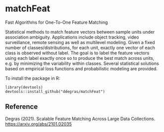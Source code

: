 # matchFeat
Fast Algorithms for One-To-One Feature Matching

Statistical methods to match feature vectors between sample units under association ambiguity. Applications include object tracking, video surveillance, remote sensing as well as multilevel modeling. Given a fixed number of classes/distributions, for each unit, exactly one vector of each class is observed without label. The goal is to label the feature vectors using each label exactly once so to produce the best match across units, e.g. by minimizing the variability within classes. Several statistical solutions based on empirical loss functions and probabilistic modeling are provided.  

To install the package in R:
``` 
library(devtools)  
devtools::install_github("ddegras/matchFeat") 
```

## Reference
Degras (2021). Scalable Feature Matching Across Large Data Collections. https://arxiv.org/abs/2101.02035

